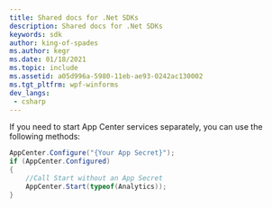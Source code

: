 ```yaml
---
title: Shared docs for .Net SDKs
description: Shared docs for .Net SDKs
keywords: sdk
author: king-of-spades
ms.author: kegr
ms.date: 01/18/2021
ms.topic: include
ms.assetid: a05d996a-5980-11eb-ae93-0242ac130002
ms.tgt_pltfrm: wpf-winforms
dev_langs:  
 - csharp
---
```

If you need to start App Center services separately, you can use the following methods:

```csharp
AppCenter.Configure("{Your App Secret}");
if (AppCenter.Configured)
{
    //Call Start without an App Secret
    AppCenter.Start(typeof(Analytics)); 
}
```
